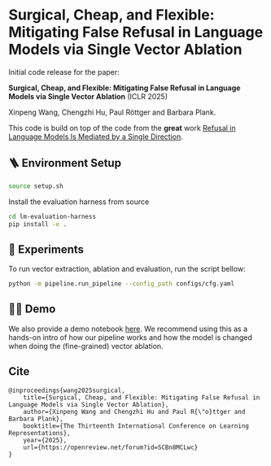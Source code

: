 # Surgical, Cheap, and Flexible: Mitigating False Refusal in Language Models via Single Vector Ablation

Initial code release for the paper:

**Surgical, Cheap, and Flexible: Mitigating False Refusal in Language Models via Single Vector Ablation** (ICLR 2025)

Xinpeng Wang, Chengzhi Hu, Paul Röttger and Barbara Plank. 

This code is build on top of the code from the **great** work [Refusal in Language Models Is Mediated by a Single Direction](https://github.com/andyrdt/refusal_direction).

## 🪜 Environment Setup 
```bash
source setup.sh
```
Install the evaluation harness from source

```bash
cd lm-evaluation-harness
pip install -e .
``` 


## 🔭 Experiments 
To run vector extraction, ablation and evaluation, run the script bellow:

```bash
python -m pipeline.run_pipeline --config_path configs/cfg.yaml
```

## 🏄‍♂️ Demo 
We also provide a demo notebook [here](demo.ipynb). We recommend using this as a hands-on intro of how our pipeline works and how the model is changed when doing the (fine-grained) vector ablation.


## Cite
```
@inproceedings{wang2025surgical,
    title={Surgical, Cheap, and Flexible: Mitigating False Refusal in Language Models via Single Vector Ablation},
    author={Xinpeng Wang and Chengzhi Hu and Paul R{\"o}ttger and Barbara Plank},
    booktitle={The Thirteenth International Conference on Learning Representations},
    year={2025},
    url={https://openreview.net/forum?id=SCBn8MCLwc}
}
```
